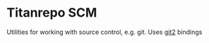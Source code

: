 # Titanrepo SCM

Utilities for working with source control, e.g. git. Uses [git2](https://docs.rs/git2/latest/git2/) bindings
